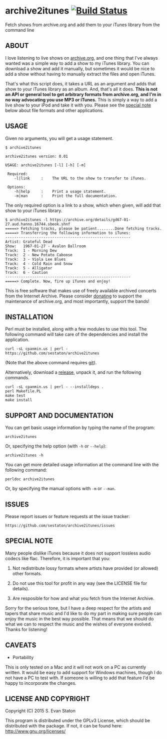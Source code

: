 archive2itunes [![Build Status](https://travis-ci.org/sestaton/archive2itunes.svg?branch=master)](https://travis-ci.org/sestaton/archive2itunes)
================

Fetch shows from archive.org and add them to your iTunes library from the command line

## ABOUT

I love listening to live shows on [archive.org](https://archive.org/), and one thing that I've always wanted was a simple way to add a show to my iTunes library. You can download a show and add it manually, but sometimes it would be nice to add a show without having to manually extract the files and open iTunes.

That's what this script does, it takes a URL as an argument and adds that show to your iTunes library as an album. And, that's all it does. **This is not an API or general tool to get arbitrary formats from archive.org, and I'm in no way advocating you use MP3 or iTunes.** This is simply a way to add a live show to your iPod and take it with you. Please see the [special note](https://github.com/sestaton/archive2itunes#special-note) below about file formats and other applications.

## USAGE

Given no arguments, you will get a usage statement.

    $ archive2itunes

    archive2itunes version: 0.01

    USAGE: archive2itunes [-l] [-h] [-m]

     Required:
        -l|link     :    The URL to the show to transfer to iTunes.
    
     Options:
        -h|help     :    Print a usage statement.
        -m|man      :    Print the full documentation.

The only required option is a link to a show, which when given, will add that show to your iTunes library.

    $ archive2itunes -l https://archive.org/details/gd67-01-27.aud.hanno.16744.sbeok.shnf
    =====> Fetching tracks, please be patient........Done fetching tracks.
    =====> Transferring the following information to iTunes:
    --------------------------------------------------------
    Artist: Grateful Dead
    Show:   1967-01-27 - Avalon Ballroom
    Track:  1 - Morning Dew
    Track:  2 - New Potato Caboose
    Track:  3 - Viola Lee Blues
    Track:  4 - Cold Rain and Snow
    Track:  5 - Alligator
    Track:  6 - Caution
    --------------------------------------------------------
    =====> Complete. Now, fire up iTunes and enjoy!

This is free software that makes use of freely available archived concerts from the Internet Archive. Please consider [donating](https://archive.org/donate/) to support the maintenance of archive.org, and most importantly, support the bands!

## INSTALLATION

Perl must be installed, along with a few modules to use this tool. The following command will take care of the dependencies and install the application.

    curl -sL cpanmin.us | perl - https://github.com/sestaton/archive2itunes

(Note that the above command requires [git](http://git-scm.com/)).

Alternatively, download a [release](https://github.com/sestaton/archive2itunes/releases), unpack it, and run the following commands.

    curl -sL cpanmin.us | perl - --installdeps .
    perl Makefile.PL
    make test
    make install

## SUPPORT AND DOCUMENTATION

You can get basic usage information by typing the name of the program:

    archive2itunes

Or, specifying the help option (with `-h` or `--help`):

    archive2itunes -h

You can get more detailed usage information at the command line with the following command:

    perldoc archive2itunes

Or, by specifying the manual options with `-m` or `--man`.

## ISSUES

Please report issues or feature requests at the issue tracker:

    https://github.com/sestaton/archive2itunes/issues

## SPECIAL NOTE

Many people dislike iTunes because it does not support lossless audio codecs like flac. Therefore, it is important that you: 

1. Not redistribute lossy formats where artists have provided (or allowed) other formats.

2. Do not use this tool for profit in any way (see the LICENSE file for details).

3. Are resposible for how and what you fetch from the Internet Archive.

Sorry for the serious tone, but I have a deep respect for the artists and tapers that share music and I'd like to do my part in making sure people can enjoy the music in the best way possible. That means that we should do what we can to respect the music and the wishes of everyone evolved. Thanks for listening!

## CAVEATS

* Portability

This is only tested on a Mac and it will not work on a PC as currently written. It would be easy to add support for Windows machines, though I do not have a PC to test with. If someone is willing to add that feature I'd be happy to incorporate the changes.

## LICENSE AND COPYRIGHT

Copyright (C) 2015 S. Evan Staton

This program is distributed under the GPLv3 License, which should be distributed with the package. 
If not, it can be found here: http://www.gnu.org/licenses/